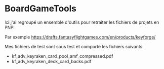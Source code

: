 # BoardGameTools

Ici j'ai regroupé un ensemble d'outils pour retraiter les fichiers de projets en PNP.

Par exemple https://drafts.fantasyflightgames.com/en/products/keyforge/ 

Mes fichiers de test sont sous test et comporte les fichiers suivants:
- kf_adv_keyraken_card_pool_amf_compressed.pdf
- kf_adv_keyraken_deck_card_backs.pdf

